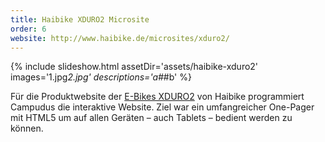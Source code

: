 ```yaml
---
title: Haibike XDURO2 Microsite
order: 6
website: http://www.haibike.de/microsites/xduro2/
---
```


{% include slideshow.html assetDir='assets/haibike-xduro2' images='1.jpg*2.jpg' descriptions='a#*#b' %}

Für die Produktwebsite der [E-Bikes XDURO2](http://www.haibike.de/microsites/xduro2/) von Haibike programmiert Campudus die interaktive Website. Ziel war ein umfangreicher One-Pager mit HTML5 um auf allen Geräten – auch Tablets – bedient werden zu können.
